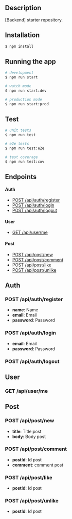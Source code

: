 ## Description

[Backend] starter repository.

## Installation

```bash
$ npm install
```

## Running the app

```bash
# development
$ npm run start

# watch mode
$ npm run start:dev

# production mode
$ npm run start:prod
```

## Test

```bash
# unit tests
$ npm run test

# e2e tests
$ npm run test:e2e

# test coverage
$ npm run test:cov
```

## Endpoints

#### Auth

- [POST /api/auth/register](#post-apiauthregister)
- [POST /api/auth/login](#post-apiauthlogin)
- [POST /api/auth/logout](#post-apiauthlogout)

#### User

- [GET /api/user/me](#get-apiuserme)

#### Post

- [POST /api/post/new](#post-apipostnew)
- [POST /api/post/comment](#post-apipostcomment)
- [POST /api/post/like](#post-apipostlike)
- [POST /api/post/unlike](#post-apipostunlike)

## Auth

### POST /api/auth/register

- **name**: Name
- **email**: Email
- **password**: Password

### POST /api/auth/login

- **email**: Email
- **password**: Password

### POST /api/auth/logout

## User

### GET /api/user/me

## Post

### POST /api/post/new

- **title**: Title post
- **body**: Body post

### POST /api/post/comment

- **postId**: Id post
- **comment**: comment post

### POST /api/post/like

- **postId**: Id post

### POST /api/post/unlike

- **postId**: Id post
